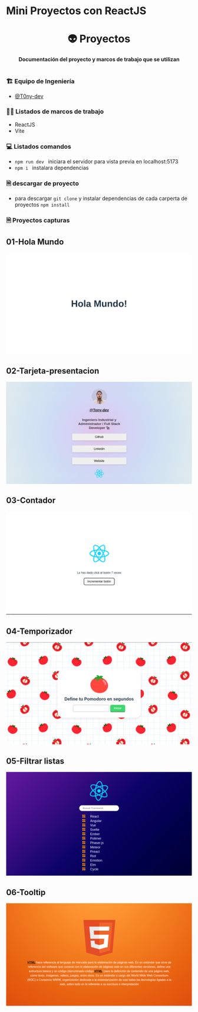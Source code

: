 # Mini Proyectos con ReactJS
<div align="center">
  <h1>👽 Proyectos</h1>
  <strong>Documentación del proyecto y marcos de trabajo que se utilizan</strong><br>
</div>
<br>


### 🏗 Equipo de Ingeniería  

- [@T0ny-dev](https://github.com/T0ny-dev)


### 👨‍💻 Listados de marcos de trabajo

* ReactJS
* Vite


### 💻 Listados comandos 

* `npm run dev `  iniciara el servidor para vista previa en localhost:5173
* `npm i `  instalara dependencias


### 🗎 descargar de proyecto

* para descargar `git clone` y instalar dependencias de cada carperta de proyectos `npm install`

### 🗎 Proyectos capturas

## 01-Hola Mundo

![01](./img/01-Hola-Mundo.png)

## 02-Tarjeta-presentacion

![02](./img/02-Tarjeta-presentacion.png)

## 03-Contador

![03](./img/03-contador.png)


## 04-Temporizador

![04](./img/04-Pomodoro.png)

## 05-Filtrar listas

![05](./img/05-list.png)

## 06-Tooltip

![06](./img/06-tooltip.png)